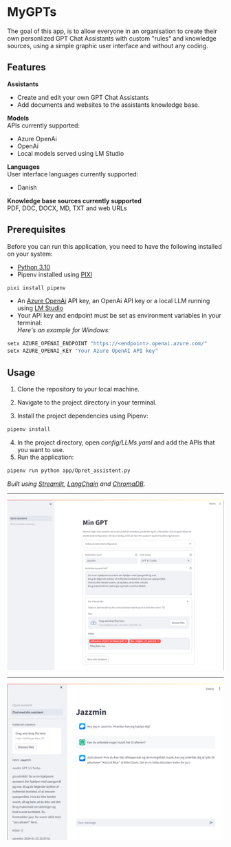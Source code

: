 # MyGPTs

The goal of this app, is to allow everyone in an organisation to create their own personlized GPT Chat Assistants with custom "rules" and knowledge sources, using a simple graphic user interface and without any coding.

## Features
__Assistants__
- Create and edit your own GPT Chat Assistants
- Add documents and websites to the assistants knowledge base.

__Models__
<br>APIs currently supported:
 - Azure OpenAi
 - OpenAi
 - Local models served using LM Studio

__Languages__
<br>User interface languages currently supported:
- Danish

__Knowledge base sources currently supported__
<br>PDF, DOC, DOCX, MD, TXT and web URLs

## Prerequisites

Before you can run this application, you need to have the following installed on your system:

- [Python 3.10](https://www.python.org/downloads/)
- Pipenv installed using [PIXI](https://pixijs.io/)
```sh
pixi install pipenv
```
- An [Azure OpenAi](https://learn.microsoft.com/en-us/azure/ai-services/openai/) API key, an OpenAi API key or a local LLM running using [LM Studio](https://lmstudio.ai/)
- Your API key and endpoint must be set as environment variables in your terminal:
<br>_Here's an example for Windows:_
```sh 
setx AZURE_OPENAI_ENDPOINT "https://<endpoint>.openai.azure.com/"
setx AZURE_OPENAI_KEY "Your Azure OpenAI API key"
```
## Usage
1.  Clone the repository to your local machine.

2. Navigate to the project directory in your terminal.
3. Install the project dependencies using Pipenv:
```sh
pipenv install
```
4. In the project directory, open _config/LLMs.yaml_ and add the APIs that you want to use.
5. Run the application:
```sh
pipenv run python app/Opret_assistent.py
```

_Built using [Streamlit](https://streamlit.io/), [LangChain](https://www.langchain.com/) and [ChromaDB](https://www.trychroma.com/)._
____
![Screenshot of assistant builder. ](<images/Screenshot_2024-01-02_1.png>)
____
![Screenshot of chat interface. ](<images/Screenshot_2024-01-02 221402.png>)
